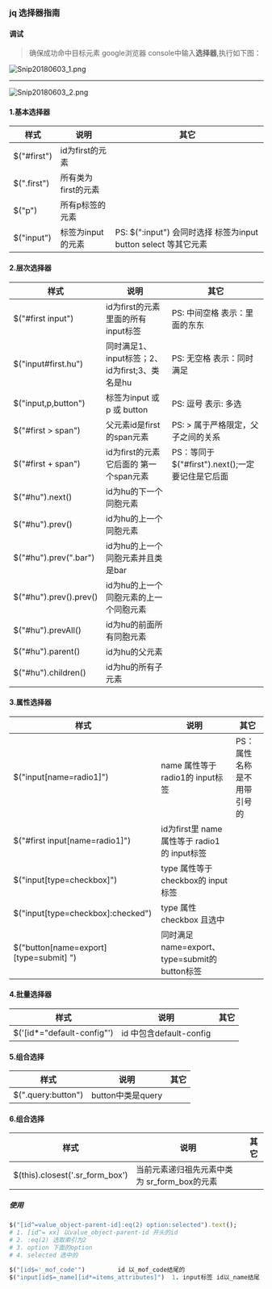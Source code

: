 ### jq 选择器指南
#### 调试
> 确保成功命中目标元素 google浏览器 console中输入**选择器**,执行如下图：

![Snip20180603_1.png](https://i.loli.net/2018/06/03/5b132aea2c847.png)

---

![Snip20180603_2.png](https://i.loli.net/2018/06/03/5b132aea82bf4.png)
#### 1.基本选择器
样式               |说明                    | 其它|
------------------|------------------------|-----|
$("#first")       | id为first的元素     |
$(".first")       | 所有类为first的元素  |
$("p")            | 所有p标签的元素      |
$("input")        | 标签为input的元素    |PS: $(":input") 会同时选择 标签为input button select 等其它元素

#### 2.层次选择器
样式               | 说明                   | 其它|
------------------|------------------------|-----|
$("#first input") | id为first的元素 里面的所有input标签           |PS: 中间空格 表示：里面的东东|
$("input#first.hu")| 同时满足1、input标签；2、id为first;3、类名是hu|PS: 无空格 表示：同时满足|
$("input,p,button") |标签为input 或 p 或 button                  |PS: 逗号 表示: 多选|
$("#first > span")| 父元素id是first的span元素                     |PS: > 属于严格限定，父子之间的关系|
$("#first + span")| id为first的元素 它后面的 第一个span元素        |PS：等同于 $("#first").next();一定要记住是它后面|
$("#hu").next()   | id为hu的下一个同胞元素|                       ||
$("#hu").prev()   | id为hu的上一个同胞元素|                       ||
$("#hu").prev(".bar")| id为hu的上一个同胞元素并且类是bar||
$("#hu").prev().prev()|id为hu的上一个同胞元素的上一个同胞元素||
$("#hu").prevAll()| id为hu的前面所有同胞元素|                       ||
$("#hu").parent() | id为hu的父元素       |                       ||
$("#hu").children()| id为hu的所有子元素   |                       || 



#### 3.属性选择器
样式               | 说明                   |其它|
------------------|------------------------|----|
$("input[name=radio1]")          | name 属性等于 radio1的 input标签         |PS：属性名称是不用带引号的
$("#first input[name=radio1]")   |id为first里 name属性等于 radio1的 input标签|
$("input[type=checkbox]")        |type 属性等于 checkbox的 input标签         |
$("input[type=checkbox]:checked")|type 属性 checkbox 且选中                 |
$("button[name=export][type=submit] ")| 同时满足name=export、type=submit的button标签|

#### 4.批量选择器
样式               | 说明                   |其它|
------------------|------------------------|----|
$('[id*="default-config"')    | id 中包含default-config|


#### 5.组合选择
样式               | 说明                   |其它|
------------------|------------------------|----|
$(".query:button")| button中类是query|

#### 6.组合选择
样式               | 说明                   |其它|
------------------|------------------------|----|
$(this).closest('.sr_form_box')| 当前元素递归祖先元素中类为 sr_form_box的元素|


##### 使用
```ruby
$("[id^=value_object-parent-id]:eq(2) option:selected").text();
# 1. [id^= xx] 以value_object-parent-id 开头的id
# 2. :eq(2) 选取索引为2
# 3. option 下面的option
# 4. selected 选中的

$("[id$='_mof_code'")         id 以_mof_code结尾的
$("input[id$=_name][id*=items_attributes]")  1. input标签 id以_name结尾 id包含items_attributes的组合
```






